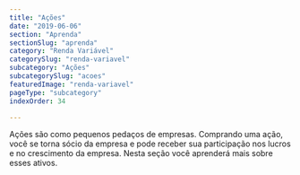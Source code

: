 ```yaml
---
title: "Ações"
date: "2019-06-06"
section: "Aprenda"
sectionSlug: "aprenda"
category: "Renda Variável"
categorySlug: "renda-variavel"
subcategory: "Ações"
subcategorySlug: "acoes"
featuredImage: "renda-variavel"
pageType: "subcategory"
indexOrder: 34

---
```


Ações são como pequenos pedaços de empresas. Comprando uma ação, você se torna sócio da empresa e pode receber sua participação nos lucros e no crescimento da empresa. Nesta seção você aprenderá mais sobre esses ativos.